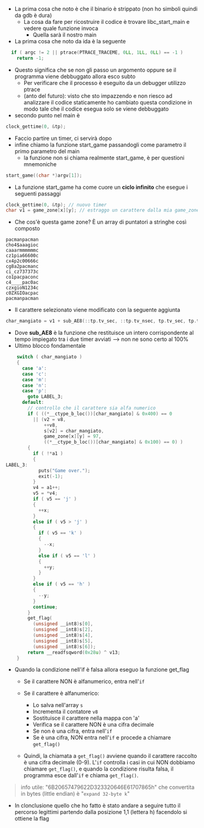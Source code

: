 - La prima cosa che noto è che il binario è strippato (non ho simboli quindi da gdb è dura)
	- La cosa da fare per ricostruire il codice è trovare libc_start_main e vedere quale funzione invoca
		- Quella sarà il nostro main
- La prima cosa che noto da ida è la seguente
```c
  if ( argc != 2 || ptrace(PTRACE_TRACEME, 0LL, 1LL, 0LL) == -1 )
    return -1;
```
- Questo significa che se non gli passo un argomento oppure se il programma viene debbuggato allora esco subto
	- Per verificare che il processo è eseguito da un debugger utilizzo ptrace
	- (anto del futuro): visto che sto impazzendo e non riesco ad analizzare il codice staticamente ho cambiato questa condizione in modo tale che il codice esegua solo se viene debbuggato
- secondo punto nel main è 
```c
clock_gettime(0, &tp);
```
- Faccio partire un timer, ci servirà dopo
- infine chiamo la funzione start_game passandogli come parametro il primo parametro del main
	- la funzione non si chiama realmente start_game, è per questioni mnemoniche
```c
start_game((char *)argv[1]);
```
- La funzione start_game ha come cuore un **ciclo infinito** che esegue i seguenti passaggi
```c
clock_gettime(0, &tp); // nuovo timer
char v1 = game_zone[x][y]; // estraggo un carattere dalla mia game_zone
```
- Che cos'è questa game zone? È un array di puntatori a stringhe così composto
```
pacmanpacman
cho4$aaagioc
caaarmmmmmmc
cz1pia66600c
cx4p2c00666c
cg8a2pacmanc
ci_cz737373c
co1pacpaconc
c4____pac0ac
czxgioN1234c
c0ZXGIOacpac
pacmanpacman
```
- Il carattere selezionato viene modificato con la seguente aggiunta
```c
char_mangiato = v1 + sub_AE8(::tp.tv_sec, ::tp.tv_nsec, tp.tv_sec, tp.tv_nsec);
```
- Dove **sub_AE8** è la funzione che restituisce un intero corrispondente al tempo impiegato tra i due timer avviati --> non ne sono certo al 100%
- Ultimo blocco fondamentale
```c
    switch ( char_mangiato )
    {
      case 'a':
      case 'c':
      case 'm':
      case 'n':
      case 'p':
        goto LABEL_3;
      default:
        // controllo che il carattere sia alfa numerico
        if ( ((*__ctype_b_loc())[char_mangiato] & 0x400) == 0
          || (v2 = v8,
              ++v8,
              s[v2] = char_mangiato,
              game_zone[x][y] = 97,
              ((*__ctype_b_loc())[char_mangiato] & 0x100) == 0) )
        {
          if ( !*a1 )
          {
LABEL_3:
            puts("Game over.");
            exit(-1);
          }
          v4 = a1++;
          v5 = *v4;
          if ( v5 == 'j' )
          {
            ++x;
          }
          else if ( v5 > 'j' )
          {
            if ( v5 == 'k' )
            {
              --x;
            }
            else if ( v5 == 'l' )
            {
              ++y;
            }
          }
          else if ( v5 == 'h' )
          {
            --y;
          }
          continue;
        }
        get_flag(
          (unsigned __int8)s[0],
          (unsigned __int8)s[2],
          (unsigned __int8)s[4],
          (unsigned __int8)s[5],
          (unsigned __int8)s[6]);
        return __readfsqword(0x28u) ^ v13;
    }
```

- Quando la condizione nell'if è falsa allora eseguo la funzione get_flag
	- Se il carattere NON è alfanumerico, entra nell'`if`
	- Se il carattere è alfanumerico:
	    - Lo salva nell'array `s`
	    - Incrementa il contatore `v8`
	    - Sostituisce il carattere nella mappa con 'a'
	    - Verifica se il carattere NON è una cifra decimale
	    - Se non è una cifra, entra nell'`if`
	    - Se è una cifra, NON entra nell'`if` e procede a chiamare `get_flag()`
	
	- Quindi, la chiamata a `get_flag()` avviene quando il carattere raccolto è una cifra decimale (0-9). L'`if` controlla i casi in cui NON dobbiamo chiamare `get_flag()`, e quando la condizione risulta falsa, il programma esce dall'`if` e chiama `get_flag()`.
> info utile: "6B20657479622D323320646E61707865h" che convertita in bytes (little endian) è "`expand 32-byte k`"

- In clonclusione quello che ho fatto è stato andare a seguire tutto il percorso legittimi partendo dalla posizione 1,1 (lettera h) facendolo si ottiene la flag
	